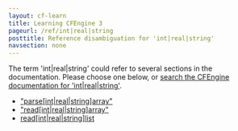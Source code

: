 ```yaml
---
layout: cf-learn
title: Learning CFEngine 3
pageurl: /ref/int|real|string
posttitle: Reference disambiguation for 'int|real|string'
navsection: none
---
```


The term 'int|real|string' could refer to several sections in the documentation. Please choose one below, or
[search the CFEngine documentation for 'int|real|string'](http://docs.cfengine.com/latest/search.html?q=int|real|string).

- ["parse\[int|real|string\]array"](http://docs.cfengine.com/latest/reference-functions-parseintrealstringarray.html#parse-int|real|string-array)
- ["read\[int|real|string\]array"](http://docs.cfengine.com/latest/reference-functions-readintrealstringarray.html#read-int|real|string-array)
- [read\[int|real|string\]list](http://docs.cfengine.com/latest/reference-functions-readintrealstringlist.html#read-int|real|string-list)
